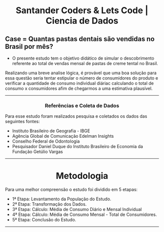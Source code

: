 # <center>Santander Coders & Lets Code | Ciencia de Dados<center>

## Case = Quantas pastas dentais são vendidas no Brasil por mês?

- O presente estudo tem o objetivo didático de simular o descobrimento referente ao total de vendas mensal de pastas de creme tental no Brasil.


Realizando uma breve analise lógica, é provável que uma boa solução para essa questão seria tentar estipular o número de consumidores do produto e verificar a quantidade de consumo individual diáriac  calculando o total de consumo x consumidores afim de chegarmos a uma estimativa plausível.

----------

### <center>Referências e Coleta de Dados<center>

Para esse estudo foram realizados pesquisa e coletados os dados das seguintes fontes:
 -  Instituto Brasileiro de Geografia - IBGE
 -  Agência Global de Comunicação Edelman Insights
 -  Conselho Federal de Odontologia
 -  Pesquisador Daniel Duque do Instituto Brasileiro de Economia da Fundação Getúlio Vargas


------------------------------------------

# <center>Metodologia</center>


Para uma melhor compreensão o estudo foi dividido em 5 etapas:

- 1ª Etapa: Levantamento da População do Estudo.
- 2ª Etapa: Transformação dos Dados.
- 3ª Etapa: Cálculo: Média de Consumo Diário e Mensal Individual
- 4ª Etapa: Cálculo: Média de Consumo Mensal - Total de Consumidores.
- 5ª Etapa: Conclusão do Estudo.

-------------------------

